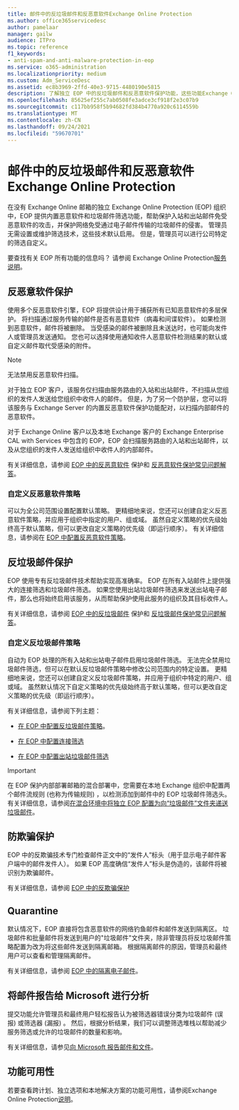 ```yaml
---
title: 邮件中的反垃圾邮件和反恶意软件Exchange Online Protection
ms.author: office365servicedesc
author: pamelaar
manager: gailw
audience: ITPro
ms.topic: reference
f1_keywords:
- anti-spam-and-anti-malware-protection-in-eop
ms.service: o365-administration
ms.localizationpriority: medium
ms.custom: Adm_ServiceDesc
ms.assetid: ec8b3969-2ffd-40e3-9715-4480190e5815
description: 了解独立 EOP 中的反垃圾邮件和反恶意软件保护功能，这些功能Exchange Online Protection (EOP) 组织Exchange Online邮箱。
ms.openlocfilehash: 85625ef255c7ab0508fe3adce3cf918f2e3c07b9
ms.sourcegitcommit: c117bb958f5b94682fd384b4770a920c6114559b
ms.translationtype: MT
ms.contentlocale: zh-CN
ms.lasthandoff: 09/24/2021
ms.locfileid: "59670701"
---
```

# <a name="anti-spam-and-anti-malware-protection-in-exchange-online-protection"></a>邮件中的反垃圾邮件和反恶意软件Exchange Online Protection

在没有 Exchange Online 邮箱的独立 Exchange Online Protection (EOP) 组织中，EOP 提供内置恶意软件和垃圾邮件筛选功能，帮助保护入站和出站邮件免受恶意软件的攻击，并保护网络免受通过电子邮件传输的垃圾邮件的侵害。 管理员无需设置或维护筛选技术，这些技术默认启用。 但是，管理员可以进行公司特定的筛选自定义。

要查找有关 EOP 所有功能的信息吗？ 请参阅 Exchange Online Protection[服务说明](exchange-online-protection-service-description.md)。

## <a name="anti-malware-protection"></a>反恶意软件保护

使用多个反恶意软件引擎，EOP 将提供设计用于捕获所有已知恶意软件的多层保护。 将扫描通过服务传输的邮件是否有恶意软件（病毒和间谍软件）。 如果检测到恶意软件，邮件将被删除。 当受感染的邮件被删除且未送达时，也可能向发件人或管理员发送通知。 您也可以选择使用通知收件人恶意软件检测结果的默认或自定义邮件取代受感染的附件。

> [!NOTE] 
> 无法禁用反恶意软件扫描。

对于独立 EOP 客户，该服务仅扫描由服务路由的入站和出站邮件，不扫描从您组织的发件人发送给您组织中收件人的邮件。 但是，为了另一个防护层，您可以将该服务与 Exchange Server 的内置反恶意软件保护功能配对，以扫描内部邮件的恶意软件。

对于 Exchange Online 客户以及本地 Exchange 客户的 Exchange Enterprise CAL with Services 中包含的 EOP，EOP 会扫描服务路由的入站和出站邮件，以及从您组织的发件人发送给组织中收件人的内部邮件。

有关详细信息，请参阅 [EOP 中的反恶意软件](/microsoft-365/security/office-365-security/anti-malware-protection) 保护和 [反恶意软件保护常见问题解答](/microsoft-365/security/office-365-security/anti-malware-protection-faq-eop)。

### <a name="customize-anti-malware-policies"></a>自定义反恶意软件策略

可以为全公司范围设置配置默认策略。 更精细地来说，您还可以创建自定义反恶意软件策略，并应用于组织中指定的用户、组或域。 虽然自定义策略的优先级始终高于默认策略，但可以更改自定义策略的优先级（即运行顺序）。 有关详细信息，请参阅在 [EOP 中配置反恶意软件策略](/microsoft-365/security/office-365-security/configure-anti-malware-policies)。

## <a name="anti-spam-protection"></a>反垃圾邮件保护

EOP 使用专有反垃圾邮件技术帮助实现高准确率。 EOP 在所有入站邮件上提供强大的连接筛选和垃圾邮件筛选。 如果您使用出站垃圾邮件筛选来发送出站电子邮件，那么也将始终启用该服务，从而帮助保护使用此服务的组织及其目标收件人。

有关详细信息，请参阅 [EOP 中的反垃圾邮件](/microsoft-365/security/office-365-security/anti-spam-protection) 保护和 [反垃圾邮件保护常见问题解答](/microsoft-365/security/office-365-security/anti-spam-protection-faq)。

### <a name="customize-anti-spam-policies"></a>自定义反垃圾邮件策略

自动为 EOP 处理的所有入站和出站电子邮件启用垃圾邮件筛选。 无法完全禁用垃圾邮件筛选，但可以在默认反垃圾邮件策略中修改公司范围内的特定设置。 更精细地来说，您还可以创建自定义反垃圾邮件策略，并应用于组织中特定的用户、组或域。 虽然默认情况下自定义策略的优先级始终高于默认策略，但可以更改自定义策略的优先级（即运行顺序）。

有关详细信息，请参阅下列主题：

- [在 EOP 中配置反垃圾邮件策略](/microsoft-365/security/office-365-security/configure-your-spam-filter-policies)。

- [在 EOP 中配置连接筛选](/microsoft-365/security/office-365-security/configure-the-connection-filter-policy)

- [在 EOP 中配置出站垃圾邮件筛选](/microsoft-365/security/office-365-security/configure-the-outbound-spam-policy)

> [!IMPORTANT]
> 在 EOP 保护内部部署邮箱的混合部署中，您需要在本地 Exchange 组织中配置两个邮件流规则 (也称为传输规则) ，以检测添加到邮件中的 EOP 垃圾邮件筛选头。 有关详细信息，请参阅[在混合环境中将独立 EOP 配置为向“垃圾邮件”文件夹递送垃圾邮件](/microsoft-365/security/office-365-security/ensure-that-spam-is-routed-to-each-user-s-junk-email-folder)。

## <a name="anti-spoofing-protection"></a>防欺骗保护

EOP 中的反欺骗技术专门检查邮件正文中的“发件人”标头（用于显示电子邮件客户端中的邮件发件人）。 如果 EOP 高度确信“发件人”标头是伪造的，该邮件将被识别为欺骗邮件。

有关详细信息，请参阅 [EOP 中的反欺骗保护](/microsoft-365/security/office-365-security/anti-spoofing-protection)

## <a name="quarantine"></a>Quarantine

默认情况下，EOP 直接将包含恶意软件的网络钓鱼邮件和邮件发送到隔离区。 垃圾邮件和批量邮件将发送到用户的"垃圾邮件"文件夹，除非管理员将反垃圾邮件策略配置为改为将这些邮件发送到隔离邮箱。 根据隔离邮件的原因，管理员和最终用户可以查看和管理隔离邮件。

有关详细信息，请参阅 [EOP 中的隔离电子邮件](/microsoft-365/security/office-365-security/quarantine-email-messages)。

## <a name="report-messages-to-microsoft-for-analysis"></a>将邮件报告给 Microsoft 进行分析

提交功能允许管理员和最终用户轻松报告认为被筛选器错误分类为垃圾邮件 (误报) 或筛选器 (漏报) 。 然后，根据分析结果，我们可以调整筛选堆栈以帮助减少服务筛选或允许的垃圾邮件的数量和影响。

有关详细信息，请参见[向 Microsoft 报告邮件和文件](/microsoft-365/security/office-365-security/report-junk-email-messages-to-microsoft)。

## <a name="feature-availability"></a>功能可用性

若要查看跨计划、独立选项和本地解决方案的功能可用性，请参阅Exchange Online Protection[说明](exchange-online-protection-service-description.md)。